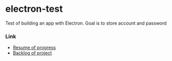 # electron-test
Test of building an app with Electron. Goal is to store account and password

### Link
+ [Resume of progress](https://github.com/vince-bourgmayer/electron-test/blob/master/RESUME.md)
+ [Backlog of project](https://github.com/vince-bourgmayer/project-management/electron-test/blob/master/BACKLOG.md)